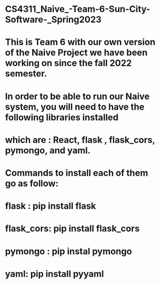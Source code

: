 # CS4311_Naive_-Team-6-Sun-City-Software-_Spring2023

# This is Team 6 with our own version of the Naive Project we have been working on since the fall 2022 semester.
# In order to be able to run our Naive system, you will need to have the following libraries installed 
# which are : React, flask , flask_cors, pymongo, and yaml.
# 
# Commands to install each of them go as follow:
# flask : pip install flask
# flask_cors: pip install flask_cors
# pymongo : pip instal pymongo
# yaml: pip install pyyaml
#
# 
#
#
#
#
#
#
#
#

